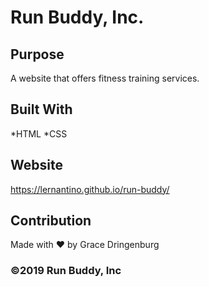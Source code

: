 # Run Buddy, Inc. 

## Purpose
A website that offers fitness training services.


## Built With
*HTML
*CSS

## Website
https://lernantino.github.io/run-buddy/

## Contribution
Made with ❤️ by Grace Dringenburg 

### ©️2019 Run Buddy, Inc
